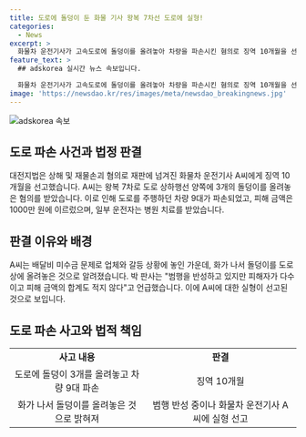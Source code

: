 ```yaml
---
title: 도로에 돌덩이 둔 화물 기사 왕복 7차선 도로에 실형!
categories:
  - News
excerpt: >
  화물차 운전기사가 고속도로에 돌덩이를 올려놓아 차량을 파손시킨 혐의로 징역 10개월을 선고받았다. 돌덩이로 인해 9대 차량이 피해를 입고, 수리비용은 1000만 원에 이르렀으며, 일부 운전자는 병원 치료까지 받았다. 운전기사는 피해 금액과 피해자가 다수인 점을 고려하여 반성하고 있다고 전했다. 이 배경에는 배달비 미수금 문제로 화가 난 채 돌덩이를 가져다 놓은 것으로 알려졌다.
feature_text: >
  ## adskorea 실시간 뉴스 속보입니다.

  화물차 운전기사가 고속도로에 돌덩이를 올려놓아 차량을 파손시킨 혐의로 징역 10개월을 선고받았다. 돌덩이로 인해 9대 차량이 피해를 입고, 수리비용은 1000만 원에 이르렀으며, 일부 운전자는 병원 치료까지 받았다. 운전기사는 피해 금액과 피해자가 다수인 점을 고려하여 반성하고 있다고 전했다. 이 배경에는 배달비 미수금 문제로 화가 난 채 돌덩이를 가져다 놓은 것으로 알려졌다.
image: 'https://newsdao.kr/res/images/meta/newsdao_breakingnews.jpg'
---
```


<p><img src="https://newsdao.kr/res/images/meta/newsdao_breakingnews.jpg" alt="adskorea 속보" /></p>

<h2 data-ke-size="size26">도로 파손 사건과 법정 판결</h2>

<p data-ke-size="size16">대전지법은 상해 및 재물손괴 혐의로 재판에 넘겨진 화물차 운전기사 A씨에게 징역 10개월을 선고했습니다. A씨는 왕복 7차로 도로 상하행선 양쪽에 3개의 돌덩이를 올려놓은 혐의를 받았습니다. 이로 인해 도로를 주행하던 차량 9대가 파손되었고, 피해 금액은 1000만 원에 이르렀으며, 일부 운전자는 병원 치료를 받았습니다.</p>

<h2 data-ke-size="size26">판결 이유와 배경</h2>

<p data-ke-size="size16">A씨는 배달비 미수금 문제로 업체와 갈등 상황에 놓인 가운데, 화가 나서 돌덩이를 도로 상에 올려놓은 것으로 알려졌습니다. 박 판사는 "범행을 반성하고 있지만 피해자가 다수이고 피해 금액의 합계도 적지 않다"고 언급했습니다. 이에 A씨에 대한 실형이 선고된 것으로 보입니다.</p>

<h2 data-ke-size="size26">도로 파손 사고와 법적 책임</h2>

<table>
    <tr>
        <td style="text-align: center;"><b>사고 내용</b></td>
        <td style="text-align: center;"><b>판결</b></td>
    </tr>
    <tr>
        <td style="text-align: center;">도로에 돌덩이 3개를 올려놓고 차량 9대 파손</td>
        <td style="text-align: center;">징역 10개월</td>
    </tr>
    <tr>
        <td style="text-align: center;">화가 나서 돌덩이를 올려놓은 것으로 밝혀져</td>
        <td style="text-align: center;">범행 반성 중이나 화물차 운전기사 A씨에 실형 선고</td>
    </tr>
</table>


